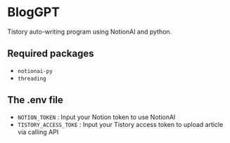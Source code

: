 # BlogGPT
Tistory auto-writing program using NotionAI and python.

## Required packages
- `notionai-py`
- `threading`

## The .env file
- `NOTION_TOKEN` : Input your Notion token to use NotionAI
- `TISTORY_ACCESS_TOKE` : Input your Tistory access token to upload article via calling API

